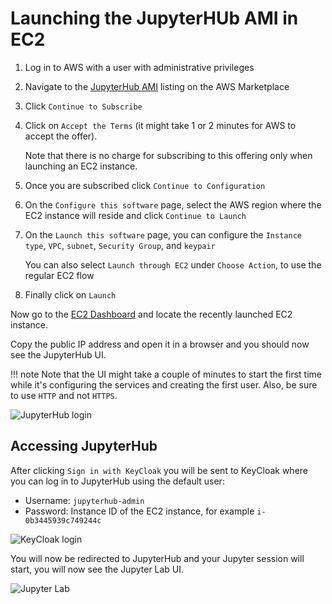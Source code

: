 # Launching the JupyterHUb AMI in EC2

1. Log in to AWS with a user with administrative privileges
1. Navigate to the
[JupyterHub AMI](https://aws.amazon.com/marketplace/pp/Daniel-Rodriguez-JupyterHub-multi-user-single-node/B07YSYZ2P6)
listing on the AWS Marketplace
1. Click `Continue to Subscribe`
1. Click on `Accept the Terms` (it might take 1 or 2 minutes for AWS to accept the offer).

    Note that there is no charge for subscribing to this offering only when launching an EC2 instance.

1. Once you are subscribed click `Continue to Configuration`
1. On the `Configure this software` page, select the AWS region where the EC2 instance will reside and click `Continue to Launch`
1. On the `Launch this software` page, you can configure the `Instance type`, `VPC`, `subnet`, `Security Group`, and `keypair`

    You can also select `Launch through EC2` under `Choose Action`, to use the regular EC2 flow

1. Finally click on `Launch`

Now go to the [EC2 Dashboard](https://console.aws.amazon.com/ec2) and locate the recently launched EC2 instance.

Copy the public IP address and open it in a browser and you should now see the JupyterHub UI.

!!! note
    Note that the UI might take a couple of minutes to start the first time
    while it's configuring the services and creating the first user.
    Also, be sure to use `HTTP` and not `HTTPS`.

![JupyterHub login](/assets/img/jupyterhub-ami/jhub-login.png)

## Accessing JupyterHub

After clicking `Sign in with KeyCloak` you will be sent to KeyCloak where you
can log in to JupyterHub using the default user:

- Username: `jupyterhub-admin`
- Password: Instance ID of the EC2 instance, for example `i-0b3445939c749244c`

![KeyCloak login](/assets/img/jupyterhub-ami/keycloak-login.png)

You will now be redirected to JupyterHub and your Jupyter session will start,
you will now see the Jupyter Lab UI.

![Jupyter Lab](/assets/img/jupyterhub-ami/jupyter-lab.png)
